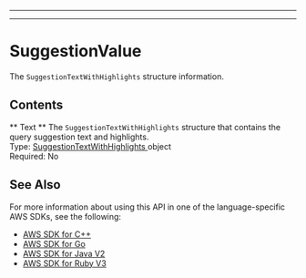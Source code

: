 --------

--------

# SuggestionValue<a name="API_SuggestionValue"></a>

The `SuggestionTextWithHighlights` structure information\.

## Contents<a name="API_SuggestionValue_Contents"></a>

 ** Text **   <a name="Kendra-Type-SuggestionValue-Text"></a>
The `SuggestionTextWithHighlights` structure that contains the query suggestion text and highlights\.  
Type: [ SuggestionTextWithHighlights ](API_SuggestionTextWithHighlights.md) object  
Required: No

## See Also<a name="API_SuggestionValue_SeeAlso"></a>

For more information about using this API in one of the language\-specific AWS SDKs, see the following:
+  [ AWS SDK for C\+\+](https://docs.aws.amazon.com/goto/SdkForCpp/kendra-2019-02-03/SuggestionValue) 
+  [ AWS SDK for Go](https://docs.aws.amazon.com/goto/SdkForGoV1/kendra-2019-02-03/SuggestionValue) 
+  [ AWS SDK for Java V2](https://docs.aws.amazon.com/goto/SdkForJavaV2/kendra-2019-02-03/SuggestionValue) 
+  [ AWS SDK for Ruby V3](https://docs.aws.amazon.com/goto/SdkForRubyV3/kendra-2019-02-03/SuggestionValue) 